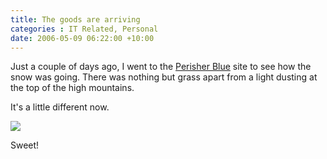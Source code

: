 ```yaml
---
title: The goods are arriving
categories : IT Related, Personal
date: 2006-05-09 06:22:00 +10:00
---
```


Just a couple of days ago, I went to the [Perisher Blue][0] site to see how the snow was going. There was nothing but grass apart from a light dusting at the top of the high mountains.

It's a little different now.

[![][2]][1]

Sweet!

[0]: http://www.perisherblue.com.au/winter/
[1]: /files/WindowsLiveWriter/Thegoodsarearriving_126C1/perisher20060508_2.jpg
[2]: /files/WindowsLiveWriter/Thegoodsarearriving_126C1/perisher20060508_thumb.jpg